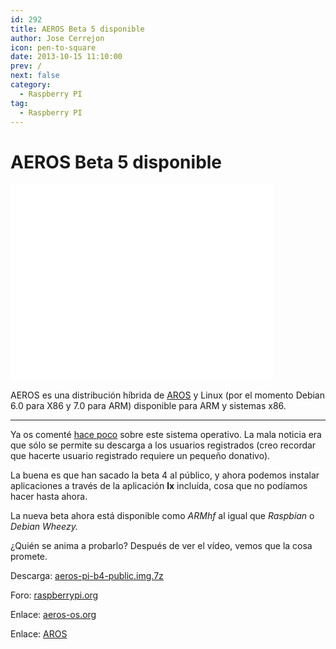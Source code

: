 ```yaml
---
id: 292
title: AEROS Beta 5 disponible
author: Jose Cerrejon
icon: pen-to-square
date: 2013-10-15 11:10:00
prev: /
next: false
category:
  - Raspberry PI
tag:
  - Raspberry PI
---
```


# AEROS Beta 5 disponible

<iframe width="420" height="315" src="//www.youtube.com/embed/nmUxs-fjQ8k" frameborder="0" allowfullscreen></iframe>

AEROS es una distribución híbrida de [AROS](http://www.aros.org) y Linux (por el momento Debian 6.0 para X86 y 7.0 para ARM) disponible para ARM y sistemas x86.

- - -
Ya os comenté [hace poco](/post.php?id=202) sobre este sistema operativo. La mala noticia era que sólo se permite su descarga a los usuarios registrados (creo recordar que hacerte usuario registrado requiere un pequeño donativo).

La buena es que han sacado la beta 4 al público, y ahora podemos instalar aplicaciones a través de la aplicación **lx** incluída, cosa que no podíamos hacer hasta ahora.

La nueva beta ahora está disponible como *ARMhf* al igual que *Raspbian* o *Debian Wheezy.*

¿Quién se anima a probarlo? Después de ver el vídeo, vemos que la cosa promete.

Descarga: [aeros-pi-b4-public.img.7z](http://www.aeros-os.org/aeros-pi-b4-public.img.7z)

Foro: [raspberrypi.org](http://www.raspberrypi.org/phpBB3/viewtopic.php?p=434031&sid=948256877de5ea9affef5bb246b103fd#p434031)

Enlace: [aeros-os.org](http://www.aeros-os.org)

Enlace: [AROS](http://aros.sourceforge.net)